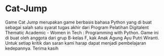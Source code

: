 # Cat-Jump
Game Cat Jump merupakan game berbasis bahasa Python yang di buat sebagai salah satu syarat tugas akhir dari Program Pelatihan Digitalent Thematic Academic - Women in Tech : Programming with Python. Game ini di buat oleh anggota dari grup B-kelas F, kak Anak Agung Ayu Putri Wiranti. Untuk setiap kritik dan saran kami harap dapat menjadi pembelajaran kedepannya. Terima kasih
